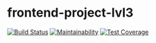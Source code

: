 # frontend-project-lvl3

[![Build Status](https://travis-ci.org/Lev93/frontend-project-lvl2.svg?branch=master)](https://travis-ci.org/Lev93/frontend-project-lvl3)
[![Maintainability](https://api.codeclimate.com/v1/badges/02384293d39e6cb23a87/maintainability)](https://codeclimate.com/github/Lev93/frontend-project-lvl3/maintainability)
[![Test Coverage](https://api.codeclimate.com/v1/badges/02384293d39e6cb23a87/test_coverage)](https://codeclimate.com/github/Lev93/frontend-project-lvl3/test_coverage)